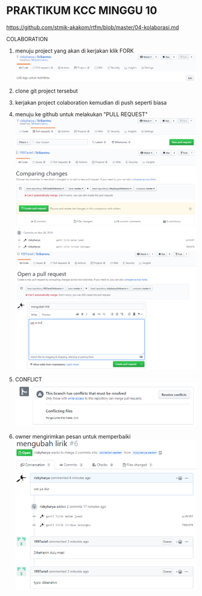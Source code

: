 # PRAKTIKUM KCC MINGGU 10
https://github.com/stmik-akakom/rtfm/blob/master/04-kolaborasi.md

COLABORATION

1. menuju project yang akan di kerjakan
klik FORK
![alt text](IMG10/01.PNG)

2. clone git project tersebut

3. kerjakan project colaboration kemudian di push seperti biasa

4. menuju ke github untuk melakukan "PULL REQUEST"
![alt text](IMG10/02.PNG)
![alt text](IMG10/03.PNG)
![alt text](IMG10/04.PNG)

5. CONFLICT
![alt text](IMG10/05.PNG)

6. owner mengirimkan pesan untuk memperbaiki
![alt text](IMG10/06.PNG)